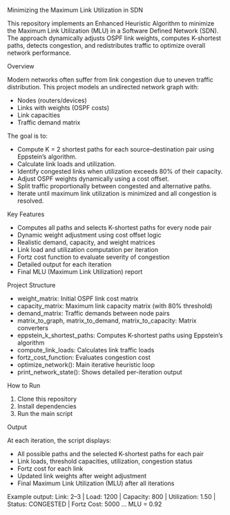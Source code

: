 Minimizing the Maximum Link Utilization in SDN

This repository implements an Enhanced Heuristic Algorithm to minimize the Maximum Link Utilization (MLU) in a Software Defined Network (SDN). The approach dynamically adjusts OSPF link weights, computes K-shortest paths, detects congestion, and redistributes traffic to optimize overall network performance.


Overview

Modern networks often suffer from link congestion due to uneven traffic distribution. This project models an undirected network graph with:
- Nodes (routers/devices)
- Links with weights (OSPF costs)
- Link capacities
- Traffic demand matrix

The goal is to:
- Compute K = 2 shortest paths for each source–destination pair using Eppstein’s algorithm.
- Calculate link loads and utilization.
- Identify congested links when utilization exceeds 80% of their capacity.
- Adjust OSPF weights dynamically using a cost offset.
- Split traffic proportionally between congested and alternative paths.
- Iterate until maximum link utilization is minimized and all congestion is resolved.



Key Features

- Computes all paths and selects K-shortest paths for every node pair  
- Dynamic weight adjustment using cost offset logic  
- Realistic demand, capacity, and weight matrices  
- Link load and utilization computation per iteration  
- Fortz cost function to evaluate severity of congestion  
- Detailed output for each iteration  
- Final MLU (Maximum Link Utilization) report



Project Structure

- weight_matrix: Initial OSPF link cost matrix  
- capacity_matrix: Maximum link capacity matrix (with 80% threshold)  
- demand_matrix: Traffic demands between node pairs  
- matrix_to_graph, matrix_to_demand, matrix_to_capacity: Matrix converters  
- eppstein_k_shortest_paths: Computes K-shortest paths using Eppstein’s algorithm  
- compute_link_loads: Calculates link traffic loads  
- fortz_cost_function: Evaluates congestion cost  
- optimize_network(): Main iterative heuristic loop  
- print_network_state(): Shows detailed per-iteration output



How to Run

1. Clone this repository
2. Install dependencies
3. Run the main script

Output

At each iteration, the script displays:
- All possible paths and the selected K-shortest paths for each pair
- Link loads, threshold capacities, utilization, congestion status
- Fortz cost for each link
- Updated link weights after weight adjustment
- Final Maximum Link Utilization (MLU) after all iterations

Example output:
Link: 2–3 | Load: 1200 | Capacity: 800 | Utilization: 1.50 | Status: CONGESTED | Fortz Cost: 5000
...
MLU = 0.92

